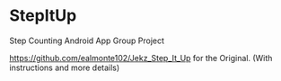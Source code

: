 # StepItUp

Step Counting Android App Group Project

https://github.com/ealmonte102/Jekz_Step_It_Up for the Original. (With instructions and more details)


